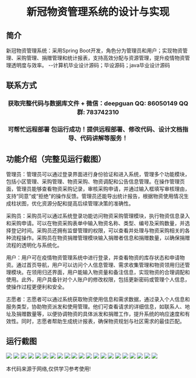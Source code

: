 <p><h1 align="center">新冠物资管理系统的设计与实现</h1></p>

## 简介
新冠物资管理系统：采用Spring Boot开发，角色分为管理员和用户；实现物资管理、采购管理、捐赠管理和统计报表，支持高效分配与资源管理，提升疫情物资管理透明度与效率。    --计算机毕业设计源码；毕设源码；java毕业设计源码


## 联系方式
<p><h3 align="center">获取完整代码与数据库文件 + 微信：deepguan QQ: 86050149 QQ群: 783742310</h3></p>
<p><h3 align="center">可帮忙远程部署 包运行成功！提供远程部署、修改代码、设计文档指导、代码讲解等服务！</h3></p>

## 功能介绍（完整见运行截图）
管理员：管理员可以通过登录界面进行身份验证和进入系统，管理多个功能模块，包括小区管理、采购管理、物资采购、物资调配和公告信息管理。在操作管理页面，管理员能够查看物资采购记录，审核采购申请，并通过输入框填写审核理由，支持“同意”或“拒绝”的操作反馈。管理员还能导出统计报告，根据物资使用情况生成柱状图，优化资源分配和提高后续管理决策的准确性。

采购员：采购员可以通过系统登录功能访问物资采购管理模块，执行物资信息录入和采购申请。可以在物资采购表单中输入物资名称、类型、编号及采购数量，并选择登记时间。采购员还拥有监督管理的权限，可以查看并处理与物资采购相关的各种流程操作。采购员在物资捐赠管理模块输入捐赠者信息和捐赠数量，以确保捐赠流程的透明化与系统化。

用户：用户可在疫情物资管理系统中进行登录，并查看物资的库存状态和申请物资。通过首页导航，用户可以访问个人信息管理、需求收集管理和物资领用归还管理模块。在领用归还界面，用户能输入物资量和备注信息，实现物资的合理调配和使用。此外，用户具备针对个人账户的修改权限，包括更新密码或管理个人信息，使操作过程更便利和安全。

志愿者：志愿者可以通过系统获取物资使用信息和需求数据，通过录入个人信息和服务类型，协助物资派发和使用管理。他们可查看请求的详细信息，如联系人、地址及捐赠数量等，以便协调物资的具体派发和捐赠工作，提升系统的响应速度和有效性。同时，志愿者帮助生成统计报表，确保物资规划与社区需求的最佳匹配。


## 运行截图
![](https://bs-1329754181.cos.ap-shanghai.myqcloud.com/spring/CovidSupplyManagementSystemDesignAndImplementation/img/001.jpg)
![](https://bs-1329754181.cos.ap-shanghai.myqcloud.com/spring/CovidSupplyManagementSystemDesignAndImplementation/img/002.jpg)
![](https://bs-1329754181.cos.ap-shanghai.myqcloud.com/spring/CovidSupplyManagementSystemDesignAndImplementation/img/003.jpg)
![](https://bs-1329754181.cos.ap-shanghai.myqcloud.com/spring/CovidSupplyManagementSystemDesignAndImplementation/img/004.jpg)
![](https://bs-1329754181.cos.ap-shanghai.myqcloud.com/spring/CovidSupplyManagementSystemDesignAndImplementation/img/005.jpg)
![](https://bs-1329754181.cos.ap-shanghai.myqcloud.com/spring/CovidSupplyManagementSystemDesignAndImplementation/img/006.jpg)
![](https://bs-1329754181.cos.ap-shanghai.myqcloud.com/spring/CovidSupplyManagementSystemDesignAndImplementation/img/007.jpg)
![](https://bs-1329754181.cos.ap-shanghai.myqcloud.com/spring/CovidSupplyManagementSystemDesignAndImplementation/img/008.jpg)
![](https://bs-1329754181.cos.ap-shanghai.myqcloud.com/spring/CovidSupplyManagementSystemDesignAndImplementation/img/009.jpg)
![](https://bs-1329754181.cos.ap-shanghai.myqcloud.com/spring/CovidSupplyManagementSystemDesignAndImplementation/img/010.jpg)
![](https://bs-1329754181.cos.ap-shanghai.myqcloud.com/spring/CovidSupplyManagementSystemDesignAndImplementation/img/011.jpg)
![](https://bs-1329754181.cos.ap-shanghai.myqcloud.com/spring/CovidSupplyManagementSystemDesignAndImplementation/img/012.jpg)
![](https://bs-1329754181.cos.ap-shanghai.myqcloud.com/spring/CovidSupplyManagementSystemDesignAndImplementation/img/013.jpg)
![](https://bs-1329754181.cos.ap-shanghai.myqcloud.com/spring/CovidSupplyManagementSystemDesignAndImplementation/img/014.jpg)
![](https://bs-1329754181.cos.ap-shanghai.myqcloud.com/spring/CovidSupplyManagementSystemDesignAndImplementation/img/015.jpg)
![](https://bs-1329754181.cos.ap-shanghai.myqcloud.com/spring/CovidSupplyManagementSystemDesignAndImplementation/img/016.jpg)
![](https://bs-1329754181.cos.ap-shanghai.myqcloud.com/spring/CovidSupplyManagementSystemDesignAndImplementation/img/017.jpg)
![](https://bs-1329754181.cos.ap-shanghai.myqcloud.com/spring/CovidSupplyManagementSystemDesignAndImplementation/img/018.jpg)
![](https://bs-1329754181.cos.ap-shanghai.myqcloud.com/spring/CovidSupplyManagementSystemDesignAndImplementation/img/019.jpg)
![](https://bs-1329754181.cos.ap-shanghai.myqcloud.com/spring/CovidSupplyManagementSystemDesignAndImplementation/img/020.jpg)
![](https://bs-1329754181.cos.ap-shanghai.myqcloud.com/spring/CovidSupplyManagementSystemDesignAndImplementation/img/021.jpg)

<p>本代码来源于网络,仅供学习参考使用!</p>
